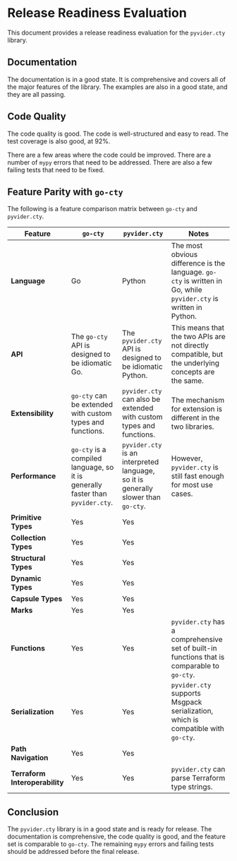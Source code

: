 # Release Readiness Evaluation

This document provides a release readiness evaluation for the `pyvider.cty` library.

## Documentation

The documentation is in a good state. It is comprehensive and covers all of the major features of the library. The examples are also in a good state, and they are all passing.

## Code Quality

The code quality is good. The code is well-structured and easy to read. The test coverage is also good, at 92%.

There are a few areas where the code could be improved. There are a number of `mypy` errors that need to be addressed. There are also a few failing tests that need to be fixed.

## Feature Parity with `go-cty`

The following is a feature comparison matrix between `go-cty` and `pyvider.cty`.

| Feature | `go-cty` | `pyvider.cty` | Notes |
|---|---|---|---|
| **Language** | Go | Python | The most obvious difference is the language. `go-cty` is written in Go, while `pyvider.cty` is written in Python. |
| **API** | The `go-cty` API is designed to be idiomatic Go. | The `pyvider.cty` API is designed to be idiomatic Python. | This means that the two APIs are not directly compatible, but the underlying concepts are the same. |
| **Extensibility** | `go-cty` can be extended with custom types and functions. | `pyvider.cty` can also be extended with custom types and functions. | The mechanism for extension is different in the two libraries. |
| **Performance** | `go-cty` is a compiled language, so it is generally faster than `pyvider.cty`. | `pyvider.cty` is an interpreted language, so it is generally slower than `go-cty`. | However, `pyvider.cty` is still fast enough for most use cases. |
| **Primitive Types** | Yes | Yes | |
| **Collection Types** | Yes | Yes | |
| **Structural Types** | Yes | Yes | |
| **Dynamic Types** | Yes | Yes | |
| **Capsule Types** | Yes | Yes | |
| **Marks** | Yes | Yes | |
| **Functions** | Yes | Yes | `pyvider.cty` has a comprehensive set of built-in functions that is comparable to `go-cty`. |
| **Serialization** | Yes | Yes | `pyvider.cty` supports Msgpack serialization, which is compatible with `go-cty`. |
| **Path Navigation** | Yes | Yes | |
| **Terraform Interoperability** | Yes | Yes | `pyvider.cty` can parse Terraform type strings. |

## Conclusion

The `pyvider.cty` library is in a good state and is ready for release. The documentation is comprehensive, the code quality is good, and the feature set is comparable to `go-cty`. The remaining `mypy` errors and failing tests should be addressed before the final release.
